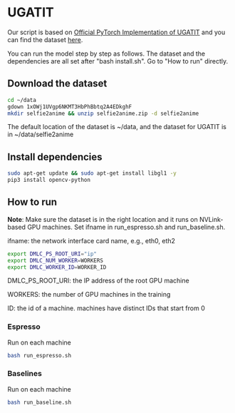 # UGATIT

Our script is based on [Official PyTorch Implementation of UGATIT](https://github.com/znxlwm/UGATIT-pytorch) and you can find the dataset [here](https://drive.google.com/file/d/1xOWj1UVgp6NKMT3HbPhBbtq2A4EDkghF/view).


You can run the model step by step as follows. 
The dataset and the dependencies are all set after "bash install.sh". 
Go to "How to run" directly.

## Download the dataset

```bash
cd ~/data
gdown 1xOWj1UVgp6NKMT3HbPhBbtq2A4EDkghF
mkdir selfie2anime && unzip selfie2anime.zip -d selfie2anime
```
The default location of the dataset is ~/data, and the dataset for UGATIT is in ~/data/selfie2anime


## Install dependencies
```bash
sudo apt-get update && sudo apt-get install libgl1 -y
pip3 install opencv-python
```

## How to run
**Note**: Make sure the dataset is in the right location and it runs on NVLink-based GPU machines.
Set ifname in run_espresso.sh and run_baseline.sh.

ifname: the network interface card name, e.g., eth0, eth2

```bash
export DMLC_PS_ROOT_URI="ip"
export DMLC_NUM_WORKER=WORKERS
export DMLC_WORKER_ID=WORKER_ID
```

DMLC_PS_ROOT_URI: the IP address of the root GPU machine

WORKERS: the number of GPU machines in the training

ID: the id of a machine. machines have distinct IDs that start from 0


### Espresso
Run on each machine
```bash
bash run_espresso.sh
```

### Baselines
Run on each machine
```bash
bash run_baseline.sh
``` 